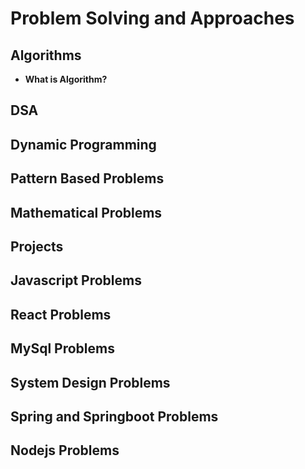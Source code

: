 # Problem Solving and Approaches

## Algorithms

-  **What is Algorithm?**

## DSA

## Dynamic Programming

## Pattern Based Problems 

## Mathematical Problems

## Projects 

## Javascript Problems

## React Problems

## MySql Problems

## System Design Problems

## Spring and Springboot Problems

## Nodejs Problems


